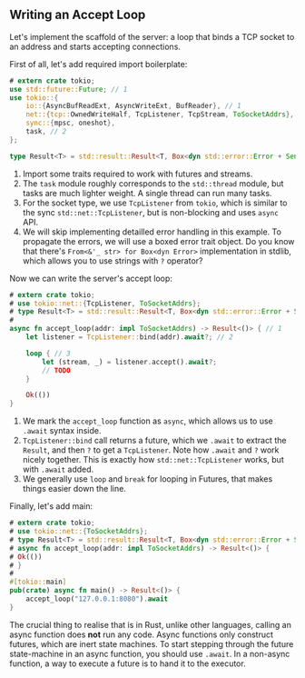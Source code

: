 ## Writing an Accept Loop

Let's implement the scaffold of the server: a loop that binds a TCP socket to an address and starts accepting connections.

First of all, let's add required import boilerplate:

```rust
# extern crate tokio;
use std::future::Future; // 1
use tokio::{
    io::{AsyncBufReadExt, AsyncWriteExt, BufReader}, // 1
    net::{tcp::OwnedWriteHalf, TcpListener, TcpStream, ToSocketAddrs}, // 3
    sync::{mpsc, oneshot},
    task, // 2
};

type Result<T> = std::result::Result<T, Box<dyn std::error::Error + Send + Sync>>; // 4
```

1. Import some traits required to work with futures and streams.
2. The `task` module roughly corresponds to the `std::thread` module, but tasks are much lighter weight.
   A single thread can run many tasks.
3. For the socket type, we use `TcpListener` from `tokio`, which is similar to the sync `std::net::TcpListener`, but is non-blocking and uses `async` API.
4. We will skip implementing detailled error handling in this example.
   To propagate the errors, we will use a boxed error trait object.
   Do you know that there's `From<&'_ str> for Box<dyn Error>` implementation in stdlib, which allows you to use strings with `?` operator?

Now we can write the server's accept loop:

```rust
# extern crate tokio;
# use tokio::net::{TcpListener, ToSocketAddrs};
# type Result<T> = std::result::Result<T, Box<dyn std::error::Error + Send + Sync>>;
#
async fn accept_loop(addr: impl ToSocketAddrs) -> Result<()> { // 1
    let listener = TcpListener::bind(addr).await?; // 2

    loop { // 3
        let (stream, _) = listener.accept().await?;
        // TODO
    }

    Ok(())
}
```

1. We mark the `accept_loop` function as `async`, which allows us to use `.await` syntax inside.
2. `TcpListener::bind` call returns a future, which we `.await` to extract the `Result`, and then `?` to get a `TcpListener`.
   Note how `.await` and `?` work nicely together.
   This is exactly how `std::net::TcpListener` works, but with `.await` added.
3. We generally use `loop` and `break` for looping in Futures, that makes things easier down the line.

Finally, let's add main:

```rust
# extern crate tokio;
# use tokio::net::{ToSocketAddrs};
# type Result<T> = std::result::Result<T, Box<dyn std::error::Error + Send + Sync>>;
# async fn accept_loop(addr: impl ToSocketAddrs) -> Result<()> {
# Ok(())
# }
#
#[tokio::main]
pub(crate) async fn main() -> Result<()> {
    accept_loop("127.0.0.1:8080").await
}
```

The crucial thing to realise that is in Rust, unlike other languages, calling an async function does **not** run any code.
Async functions only construct futures, which are inert state machines.
To start stepping through the future state-machine in an async function, you should use `.await`.
In a non-async function, a way to execute a future is to hand it to the executor.
